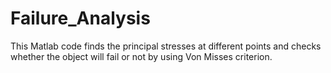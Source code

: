 # Failure_Analysis
This Matlab code finds the principal stresses at different points and checks whether the object
will fail or not by using Von Misses criterion.
